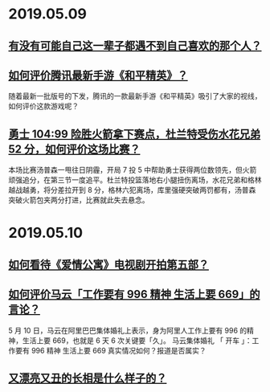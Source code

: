 # 2019.05.09
## [有没有可能自己这一辈子都遇不到自己喜欢的那个人？](https://www.zhihu.com/question/318144086)

## [如何评价腾讯最新手游《和平精英》？](https://www.zhihu.com/question/321337007)
随着最新一批版号的下发，腾讯的一款最新手游《和平精英》吸引了大家的视线，如何评价这款游戏呢？
## [勇士 104:99 险胜火箭拿下赛点，杜兰特受伤水花兄弟 52 分，如何评价这场比赛？](https://www.zhihu.com/question/323597879)
本场比赛汤普森一甩往日阴霾，开局 7 投 5 中帮助勇士获得两位数领先，但火箭顽强追分，在第三节一度追平。杜兰特投篮落地右小腿扭伤离场，水花兄弟和格林越战越勇，将分差拉开到 8 分，格林六犯离场，库里强硬突破两罚都有，汤普森突破火箭包夹两分打进，比赛就此失去悬念。

# 2019.05.10
## [如何看待《爱情公寓》电视剧开拍第五部？](https://www.zhihu.com/question/299027051)

## [如何评价马云「工作要有 996 精神 生活上要 669」的言论？](https://www.zhihu.com/question/323764429)
5 月 10 日，马云在阿里巴巴集体婚礼上表示，身为阿里人工作上要有 996 的精神，生活上要 669，也就是 6 天 6 次关键要「久」。 马云集体婚礼 「 开车 」：工作要有 996 精神 生活上要 669 真实情况如何？报道是否属实？
## [又漂亮又丑的长相是什么样子的？](https://www.zhihu.com/question/323389488)

